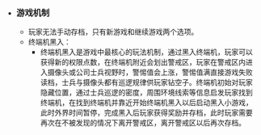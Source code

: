 - ### 游戏机制
	- 玩家无法手动存档，只有新游戏和继续游戏两个选项。
	- 终端机黑入：
		- 终端机黑入是游戏中最核心的玩法机制，通过黑入终端机，玩家可以获得新的权限点数，在终端机附近会划出警戒区，玩家在警戒区内进入摄像头或公司士兵视野时，警惕值会上涨，警惕值满直接游戏失败读档，士兵与摄像头都有巡逻规律供玩家钻空子。终端机初始对玩家隐藏位置，通过士兵巡逻的密度，周围环境线索等信息启发玩家找到终端机，在找到终端机并靠近开始终端机黑入以后启动黑入小游戏，此时外界时间暂停，完成黑入后玩家获得奖励并存档，此时玩家需要再次在不被发现的情况下离开警戒区，离开警戒区以后再次存档。